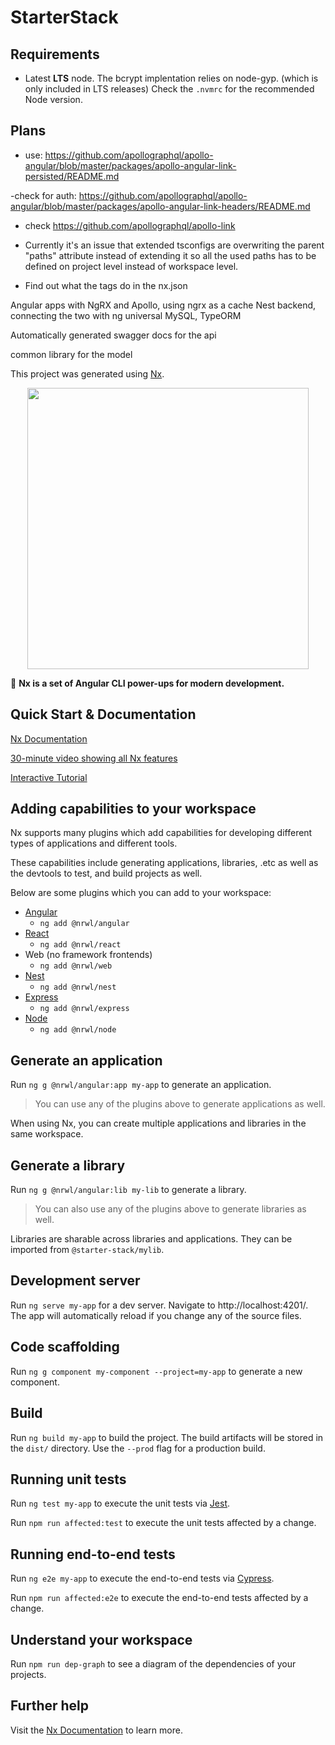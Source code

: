 # StarterStack

## Requirements

- Latest **LTS** node. The bcrypt implentation relies on node-gyp. (which is only included in LTS releases) Check the `.nvmrc` for the recommended Node version.

## Plans

- use: https://github.com/apollographql/apollo-angular/blob/master/packages/apollo-angular-link-persisted/README.md

-check for auth: https://github.com/apollographql/apollo-angular/blob/master/packages/apollo-angular-link-headers/README.md

- check https://github.com/apollographql/apollo-link

- Currently it's an issue that extended tsconfigs are overwriting the parent "paths" attribute instead of extending it so all the used paths has to be defined on project level instead of workspace level.

- Find out what the tags do in the nx.json

Angular apps with NgRX and Apollo, using ngrx as a cache
Nest backend, connecting the two with ng universal
MySQL, TypeORM

Automatically generated swagger docs for the api

common library for the model

This project was generated using [Nx](https://nx.dev).

<p align="center"><img src="https://raw.githubusercontent.com/nrwl/nx/master/nx-logo.png" width="450"></p>

🔎 **Nx is a set of Angular CLI power-ups for modern development.**

## Quick Start & Documentation

[Nx Documentation](https://nx.dev)

[30-minute video showing all Nx features](https://nx.dev/getting-started/what-is-nx)

[Interactive Tutorial](https://nx.dev/tutorial/01-create-application)

## Adding capabilities to your workspace

Nx supports many plugins which add capabilities for developing different types of applications and different tools.

These capabilities include generating applications, libraries, .etc as well as the devtools to test, and build projects as well.

Below are some plugins which you can add to your workspace:

- [Angular](https://angular.io)
  - `ng add @nrwl/angular`
- [React](https://reactjs.org)
  - `ng add @nrwl/react`
- Web (no framework frontends)
  - `ng add @nrwl/web`
- [Nest](https://nestjs.com)
  - `ng add @nrwl/nest`
- [Express](https://expressjs.com)
  - `ng add @nrwl/express`
- [Node](https://nodejs.org)
  - `ng add @nrwl/node`

## Generate an application

Run `ng g @nrwl/angular:app my-app` to generate an application.

> You can use any of the plugins above to generate applications as well.

When using Nx, you can create multiple applications and libraries in the same workspace.

## Generate a library

Run `ng g @nrwl/angular:lib my-lib` to generate a library.

> You can also use any of the plugins above to generate libraries as well.

Libraries are sharable across libraries and applications. They can be imported from `@starter-stack/mylib`.

## Development server

Run `ng serve my-app` for a dev server. Navigate to http://localhost:4201/. The app will automatically reload if you change any of the source files.

## Code scaffolding

Run `ng g component my-component --project=my-app` to generate a new component.

## Build

Run `ng build my-app` to build the project. The build artifacts will be stored in the `dist/` directory. Use the `--prod` flag for a production build.

## Running unit tests

Run `ng test my-app` to execute the unit tests via [Jest](https://jestjs.io).

Run `npm run affected:test` to execute the unit tests affected by a change.

## Running end-to-end tests

Run `ng e2e my-app` to execute the end-to-end tests via [Cypress](https://www.cypress.io).

Run `npm run affected:e2e` to execute the end-to-end tests affected by a change.

## Understand your workspace

Run `npm run dep-graph` to see a diagram of the dependencies of your projects.

## Further help

Visit the [Nx Documentation](https://nx.dev) to learn more.
